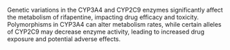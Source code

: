 Genetic variations in the CYP3A4 and CYP2C9 enzymes significantly affect the metabolism of rifapentine, impacting drug efficacy and toxicity. Polymorphisms in CYP3A4 can alter metabolism rates, while certain alleles of CYP2C9 may decrease enzyme activity, leading to increased drug exposure and potential adverse effects.